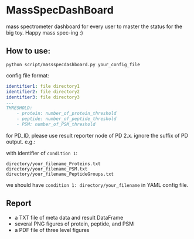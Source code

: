 # MassSpecDashBoard

mass spectrometer dashboard for every user to master the status for the big toy. Happy mass spec-ing :)

## How to use:

`python script/massspecdashboard.py your_config_file`

config file format:

```yaml
identifier1: file directory1
identifier2: file directory2
identifier3: file directory3
...
THRESHOLD:
    - protein: number_of_protein_threshold
    - peptide: number_of_peptide_threshold
    - PSM: number_of_PSM_threshold
```

for PD_ID, please use result reporter node of PD 2.x. ignore the suffix of PD output. e.g.:

with identifier of `condition 1`:

```
directory/your_filename_Proteins.txt
directory/your_filename_PSM.txt
directory/your_filename_PeptideGroups.txt
```

we should have `condition 1: directory/your_filename` in YAML config file.

## Report

- a TXT file of meta data and result DataFrame
- several PNG figures of protein, peptide, and PSM
- a PDF file of three level figures
